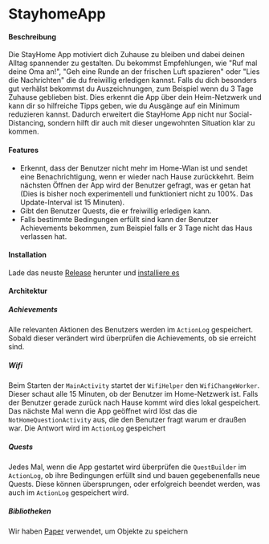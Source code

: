 # StayhomeApp

#### Beschreibung
Die StayHome App motiviert dich Zuhause zu bleiben und dabei deinen Alltag spannender zu gestalten. Du bekommst Empfehlungen, wie "Ruf mal deine Oma an!", "Geh eine Runde an der frischen Luft spazieren" oder "Lies die Nachrichten" die du freiwillig erledigen kannst. Falls du dich besonders gut verhälst bekommst du Auszeichnungen, zum Beispiel wenn du 3 Tage Zuhause geblieben bist. Dies erkennt die App über dein Heim-Netzwerk und kann dir so hilfreiche Tipps geben, wie du Ausgänge auf ein Minimum reduzieren kannst. Dadurch erweitert die StayHome App nicht nur Social-Distancing, sondern hilft dir auch mit dieser ungewohnten Situation klar zu kommen.

#### Features
- Erkennt, dass der Benutzer nicht mehr im Home-Wlan ist und sendet eine Benachrichtigung, wenn er wieder nach Hause zurückkehrt. Beim nächsten Öffnen der App wird der Benutzer gefragt, was er getan hat (Dies is bisher noch experimentell und funktioniert nicht zu 100%. Das Update-Interval ist 15 Minuten).
- Gibt den Benutzer Quests, die er freiwillig erledigen kann.
- Falls bestimmte Bedingungen erfüllt sind kann der Benutzer Achievements bekommen, zum Beispiel falls er 3 Tage nicht das Haus verlassen hat.

#### Installation
Lade das neuste [Release](https://github.com/Paulpanther/StayhomeApp/releases) herunter und [installiere es](https://www.lifewire.com/install-apk-on-android-4177185)

#### Architektur

##### Achievements
Alle relevanten Aktionen des Benutzers werden im `ActionLog` gespeichert. Sobald dieser verändert wird überprüfen die Achievements, ob sie erreicht sind.

##### Wifi
Beim Starten der `MainActivity` startet der `WifiHelper` den `WifiChangeWorker`. Dieser schaut alle 15 Minuten, ob der Benutzer im Home-Netzwerk ist. Falls der Benutzer gerade zurück nach Hause kommt wird dies lokal gespeichert. Das nächste Mal wenn die App geöffnet wird löst das die `NotHomeQuestionActivity` aus, die den Benutzer fragt warum er draußen war. Die Antwort wird im `ActionLog` gespeichert

##### Quests
Jedes Mal, wenn die App gestartet wird überprüfen die `QuestBuilder` im `ActionLog`, ob ihre Bedingungen erfüllt sind und bauen gegebenenfalls neue Quests. Diese können übersprungen, oder erfolgreich beendet werden, was auch im `ActionLog` gespeichert wird.

##### Bibliotheken
Wir haben [Paper](https://github.com/pilgr/Paper) verwendet, um Objekte zu speichern
